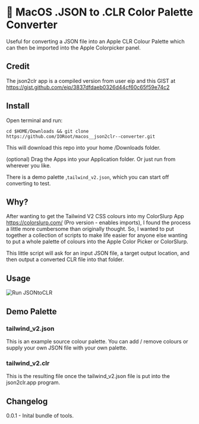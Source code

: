 # 🌈 MacOS .JSON to .CLR Color Palette Converter 

Useful for converting a JSON file into an Apple CLR Colour Palette which can then be imported into the Apple Colorpicker panel.

## Credit

The json2clr app is a compiled version from user eip and this GIST at https://gist.github.com/eip/3837dfdaeb0326d44cf60c65f59e74c2

## Install

Open terminal and run:
```
cd $HOME/Downloads && git clone https://github.com/IORoot/macos__json2clr--converter.git
```
This will download this repo into your home /Downloads folder.

(optional) Drag the Apps into your Application folder. Or just run from wherever you like.

There is a demo palette ,`tailwind_v2.json`, which you can start off converting to test.


## Why?

After wanting to get the Tailwind V2 CSS colours into my ColorSlurp App https://colorslurp.com/ (Pro version - enables imports), I found the process a little more cumbersome than originally thought. So, I wanted to put together a collection of scripts to make life easier for anyone else wanting to put a whole palette of colours into the Apple Color Picker or ColorSlurp.

This little script will ask for an input JSON file, a target output location, and then output a converted CLR file into that folder.

## Usage

![Run JSONtoCLR](docs/video_jsontoclr.gif)


## Demo Palette

### tailwind_v2.json

This is an example source colour palette. You can add / remove colours or supply your own JSON file with your own palette.

### tailwind_v2.clr

This is the resulting file once the tailwind_v2.json file is put into the json2clr.app program. 

## Changelog

0.0.1 - Inital bundle of tools.